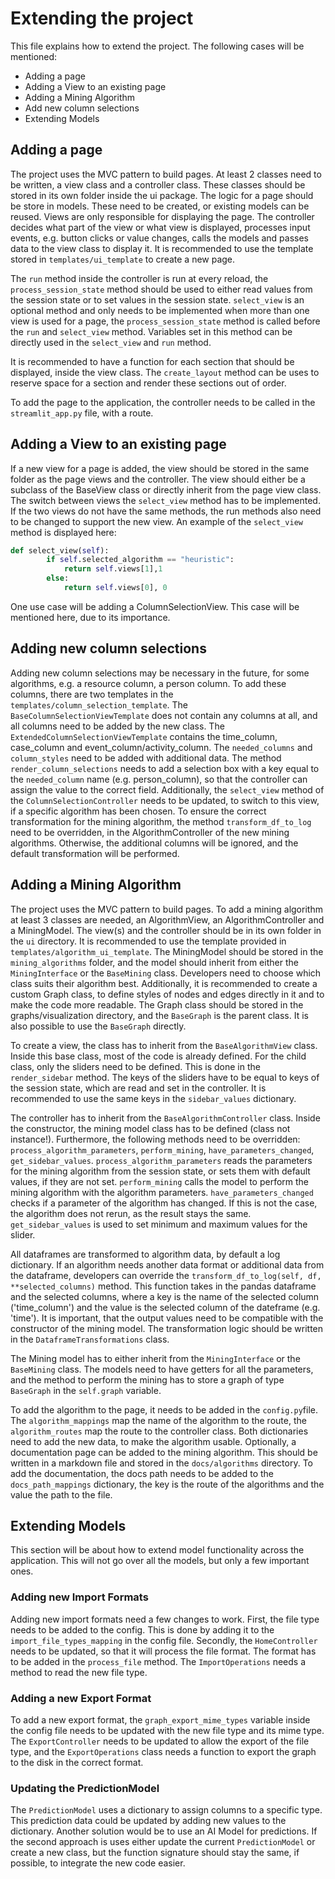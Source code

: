 # Extending the project

This file explains how to extend the project. The following cases will be mentioned:

- Adding a page
- Adding a View to an existing page
- Adding a Mining Algorithm
- Add new column selections
- Extending Models

## Adding a page

The project uses the MVC pattern to build pages. At least 2 classes need to be written, a view class and a controller class. These classes should be stored in its own folder inside the ui package. The logic for a page should be store in models. These need to be created, or existing models can be reused. Views are only responsible for displaying the page. The controller decides what part of the view or what view is displayed, processes input events, e.g. button clicks or value changes, calls the models and passes data to the view class to display it. It is recommended to use the template stored in `templates/ui_template` to create a new page.

The `run` method inside the controller is run at every reload, the `process_session_state` method should be used to either read values from the session state or to set values in the session state. `select_view` is an optional method and only needs to be implemented when more than one view is used for a page, the `process_session_state` method is called before the `run` and `select_view` method. Variables set in this method can be directly used in the `select_view` and `run` method.

It is recommended to have a function for each section that should be displayed, inside the view class. The `create_layout` method can be uses to reserve space for a section and render these sections out of order.

To add the page to the application, the controller needs to be called in the `streamlit_app.py` file, with a route.

## Adding a View to an existing page

If a new view for a page is added, the view should be stored in the same folder as the page views and the controller. The view should either be a subclass of the BaseView class or directly inherit from the page view class. The switch between views the `select_view` method has to be implemented. If the two views do not have the same methods, the run methods also need to be changed to support the new view. An example of the `select_view` method is displayed here:

```python
def select_view(self):
        if self.selected_algorithm == "heuristic":
            return self.views[1],1
        else:
            return self.views[0], 0
```

One use case will be adding a ColumnSelectionView. This case will be mentioned here, due to its importance.

## Adding new column selections

Adding new column selections may be necessary in the future, for some algorithms, e.g. a resource column, a person column. To add these columns, there are two templates in the `templates/column_selection_template`. The `BaseColumnSelectionViewTemplate` does not contain any columns at all, and all columns need to be added by the new class. The `ExtendedColumnSelectionViewTemplate` contains the time_column, case_column and event_column/activity_column. The `needed_columns` and `column_styles` need to be added with additional data. The method `render_column_selections` needs to add a selection box with a key equal to the `needed_column` name (e.g. person_column), so that the controller can assign the value to the correct field. Additionally, the `select_view` method of the `ColumnSelectionController` needs to be updated, to switch to this view, if a specific algorithm has been chosen. To ensure the correct transformation for the mining algorithm, the method `transform_df_to_log` need to be overridden, in the AlgorithmController of the new mining algorithms. Otherwise, the additional columns will be ignored, and the default transformation will be performed.

## Adding a Mining Algorithm

The project uses the MVC pattern to build pages. To add a mining algorithm at least 3 classes are needed, an AlgorithmView, an AlgorithmController and a MiningModel. The view(s) and the controller should be in its own folder in the `ui` directory. It is recommended to use the template provided in `templates/algorithm_ui_template`. The MiningModel should be stored in the `mining_algorithms` folder, and the model should inherit from either the `MiningInterface` or the `BaseMining` class. Developers need to choose which class suits their algorithm best. Additionally, it is recommended to create a custom Graph class, to define styles of nodes and edges directly in it and to make the code more readable. The Graph class should be stored in the graphs/visualization directory, and the `BaseGraph` is the parent class. It is also possible to use the `BaseGraph` directly.

To create a view, the class has to inherit from the `BaseAlgorithmView` class. Inside this base class, most of the code is already defined. For the child class, only the sliders need to be defined. This is done in the `render_sidebar` method. The keys of the sliders have to be equal to keys of the session state, which are read and set in the controller. It is recommended to use the same keys in the `sidebar_values` dictionary.

The controller has to inherit from the `BaseAlgorithmController` class. Inside the constructor, the mining model class has to be defined (class not instance!). Furthermore, the following methods need to be overridden: `process_algorithm_parameters`, `perform_mining`, `have_parameters_changed`, `get_sidebar_values`. `process_algorithm_parameters` reads the parameters for the mining algorithm from the session state, or sets them with default values, if they are not set. `perform_mining` calls the model to perform the mining algorithm with the algorithm parameters. `have_parameters_changed` checks if a parameter of the algorithm has changed. If this is not the case, the algorithm does not rerun, as the result stays the same. `get_sidebar_values` is used to set minimum and maximum values for the slider.

All dataframes are transformed to algorithm data, by default a log dictionary. If an algorithm needs another data format or additional data from the dataframe, developers can override the `transform_df_to_log(self, df, **selected_columns)` method. This function takes in the pandas dataframe and the selected columns, where a key is the name of the selected column ('time_column') and the value is the selected column of the dateframe (e.g. 'time'). It is important, that the output values need to be compatible with the constructor of the mining model. The transformation logic should be written in the `DataframeTransformations` class.

The Mining model has to either inherit from the `MiningInterface` or the `BaseMining` class. The models need to have getters for all the parameters, and the method to perform the mining has to store a graph of type `BaseGraph` in the `self.graph` variable.

To add the algorithm to the page, it needs to be added in the `config.py`file. The `algorithm_mappings` map the name of the algorithm to the route, the `algorithm_routes` map the route to the controller class. Both dictionaries need to add the new data, to make the algorithm usable. Optionally, a documentation page can be added to the mining algorithm. This should be written in a markdown file and stored in the `docs/algorithms` directory. To add the documentation, the docs path needs to be added to the `docs_path_mappings` dictionary, the key is the route of the algorithms and the value the path to the file.

## Extending Models

This section will be about how to extend model functionality across the application. This will not go over all the models, but only a few important ones.

### Adding new Import Formats

Adding new import formats need a few changes to work. First, the file type needs to be added to the config. This is done by adding it to the `import_file_types_mapping` in the config file. Secondly, the `HomeController` needs to be updated, so that it will process the file format. The format has to be added in the `process_file` method. The `ImportOperations` needs a method to read the new file type.

### Adding a new Export Format

To add a new export format, the `graph_export_mime_types` variable inside the config file needs to be updated with the new file type and its mime type. The `ExportController` needs to be updated to allow the export of the file type, and the `ExportOperations` class needs a function to export the graph to the disk in the correct format.

### Updating the PredictionModel

The `PredictionModel` uses a dictionary to assign columns to a specific type. This prediction data could be updated by adding new values to the dictionary. Another solution would be to use an AI Model for predictions. If the second approach is uses either update the current `PredictionModel` or create a new class, but the function signature should stay the same, if possible, to integrate the new code easier.
